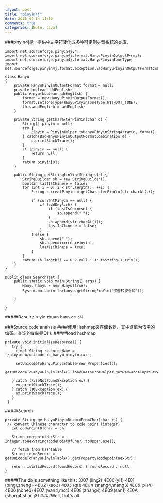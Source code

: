 ```yaml
---
layout: post
title: "pinyin4j"
date: 2013-08-14 13:50
comments: true
categories: [Note, Java]
---
```

###pinyin4j是一提供中文字符转化成多种可定制拼音系统的类库.

	import net.sourceforge.pinyin4j.*;
	import net.sourceforge.pinyin4j.format.HanyuPinyinOutputFormat;
	import net.sourceforge.pinyin4j.format.HanyuPinyinToneType;
	import net.sourceforge.pinyin4j.format.exception.BadHanyuPinyinOutputFormatCombination;

	class Hanyu
	{
	    private HanyuPinyinOutputFormat format = null;
	    private boolean addEnglish;
	    public Hanyu(boolean addEnglish) {
	        format = new HanyuPinyinOutputFormat();
	        format.setToneType(HanyuPinyinToneType.WITHOUT_TONE);
	        this.addEnglish = addEnglish;
	    }
	
	    private String getCharacterPinYin(char c) {
	        String[] pinyin = null;
	        try {
	            pinyin = PinyinHelper.toHanyuPinyinStringArray(c, format);
	        } catch(BadHanyuPinyinOutputFormatCombination e) {
	            e.printStackTrace();
	        }
	        if (pinyin == null) {
	            return null;
	        }
	        return pinyin[0];
	    }
	
	    public String getStringPinYin(String str) {
	        StringBuilder sb = new StringBuilder();
	        boolean lastIsChinese = false;
	        for (int i = 0; i < str.length(); ++i) {
	            String currentPinyin = getCharacterPinYin(str.charAt(i));
	
	            if (currentPinyin == null) {
	                if (addEnglish) {
	                    if (lastIsChinese) {
	                        sb.append(" ");
	                    }
	                    sb.append(str.charAt(i));
	                    lastIsChinese = false;
	                }
	            } else {
	                sb.append(" ");
	                sb.append(currentPinyin);
	                lastIsChinese = true;
	            }
	        }
	        return sb.length() == 0 ? null : sb.toString().trim();
	    }
	}
	
	public class SearchTeat {
	    public static void main(String[] args) {
	        Hanyu hanyu = new Hanyu(true);
	        System.out.println(hanyu.getStringPinYin("拼音转换测试"));
	
	    }
	
	}
#####Result
	pin yin zhuan huan ce shi
	
###Source code analysis
####使用Hashmap来存储数据，其中键值为汉字的编码，查询的效率是O(1).
#####load hashmap
	
	private void initializeResource() {
	   try {
	     final String resourceName = "/pinyindb/unicode_to_hanyu_pinyin.txt";
	
	     setUnicodeToHanyuPinyinTable(new Properties());
	     getUnicodeToHanyuPinyinTable().load(ResourceHelper.getResourceInputStream(resourceName));
	
	   } catch (FileNotFoundException ex) {
	     ex.printStackTrace();
	   } catch (IOException ex) {
	     ex.printStackTrace();
	   }
	 }

#####Search
	
	private String getHanyuPinyinRecordFromChar(char ch) {
	 // convert Chinese character to code point (integer)
	   int codePointOfChar = ch;
	
	   String codepointHexStr = Integer.toHexString(codePointOfChar).toUpperCase();
	
	   // fetch from hashtable
	   String foundRecord = getUnicodeToHanyuPinyinTable().getProperty(codepointHexStr);
	
	   return isValidRecord(foundRecord) ? foundRecord : null;
	}
#####The db is something like this:
	3007 (ling2)
	4E00 (yi1)
	4E01 (ding1,zheng1)
	4E02 (kao3)
	4E03 (qi1)
	4E04 (shang4,shang3)
	4E05 (xia4)
	4E06 (none0)
	4E07 (wan4,mo4)
	4E08 (zhang4)
	4E09 (san1)
	4E0A (shang4,shang3)
####Well, that's all.
